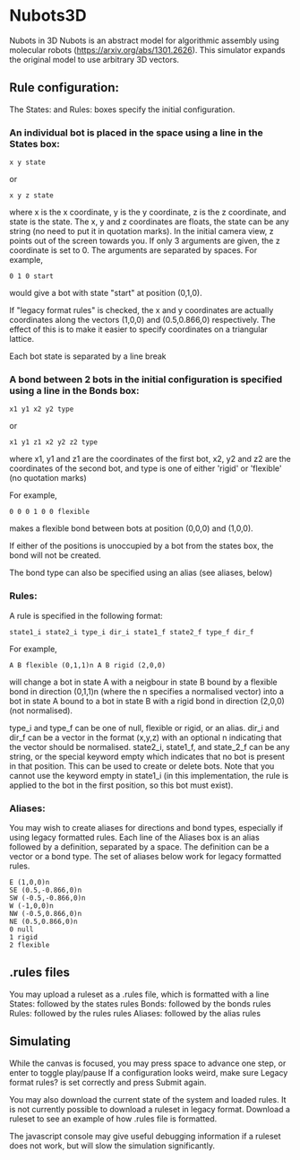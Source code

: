 # Nubots3D
Nubots in 3D
Nubots is an abstract model for algorithmic assembly using molecular robots (https://arxiv.org/abs/1301.2626).
This simulator expands the original model to use arbitrary 3D vectors.

## Rule configuration:
The States: and Rules: boxes specify the initial configuration.

### An individual bot is placed in the space using a line in the States box:
```
x y state
```
or 
```
x y z state
```
where x is the x coordinate, y is the y coordinate, z is the z coordinate, and state is the state. The x, y and z coordinates are floats, the state can be any string (no need to put it in quotation marks).
In the initial camera view, z points out of the screen towards you.
If only 3 arguments are given, the z coordinate is set to 0.
The arguments are separated by spaces.
For example, 
```
0 1 0 start
```
would give a bot with state "start" at position (0,1,0).

If "legacy format rules" is checked, the x and y coordinates are actually coordinates along the vectors (1,0,0) and (0.5,0.866,0) respectively.
The effect of this is to make it easier to specify coordinates on a triangular lattice.

Each bot state is separated by a line break

### A bond between 2 bots in the initial configuration is specified using a line in the Bonds box:
```
x1 y1 x2 y2 type
```
or
```
x1 y1 z1 x2 y2 z2 type
```
where x1, y1 and z1 are the coordinates of the first bot, x2, y2 and z2 are the coordinates of the second bot, and type is one of either 'rigid' or 'flexible' (no quotation marks)

For example,
```
0 0 0 1 0 0 flexible
```
makes a flexible bond between bots at position (0,0,0) and (1,0,0).

If either of the positions is unoccupied by a bot from the states box, the bond will not be created.

The bond type can also be specified using an alias (see aliases, below)


### Rules:
A rule is specified in the following format:
```
state1_i state2_i type_i dir_i state1_f state2_f type_f dir_f
```

For example,
```
A B flexible (0,1,1)n A B rigid (2,0,0)
```
will change a bot in state A with a neigbour in state B bound by a flexible bond in direction (0,1,1)n (where the n specifies a normalised vector) into a bot in state A bound to a bot in state B with a rigid bond in direction (2,0,0) (not normalised).

type_i and type_f can be one of null, flexible or rigid, or an alias.
dir_i and dir_f can be a vector in the format (x,y,z) with an optional n indicating that the vector should be normalised.
state2_i, state1_f, and state_2_f can be any string, or the special keyword empty which indicates that no bot is present in that position. This can be used to create or delete bots.
Note that you cannot use the keyword empty in state1_i (in this implementation, the rule is applied to the bot in the first position, so this bot must exist).

### Aliases:
You may wish to create aliases for directions and bond types, especially if using legacy formatted rules.
Each line of the Aliases box is an alias followed by a definition, separated by a space. The definition can be a vector or a bond type.
The set of aliases below work for legacy formatted rules.
```
E (1,0,0)n
SE (0.5,-0.866,0)n
SW (-0.5,-0.866,0)n
W (-1,0,0)n
NW (-0.5,0.866,0)n
NE (0.5,0.866,0)n
0 null
1 rigid
2 flexible
```


## .rules files
You may upload a ruleset as a .rules file, which is formatted with a line
States:
followed by the states rules
Bonds:
followed by the bonds rules
Rules:
followed by the rules rules
Aliases:
followed by the alias rules

## Simulating
While the canvas is focused, you may press space to advance one step, or enter to toggle play/pause
If a configuration looks weird, make sure Legacy format rules? is set correctly and press Submit again.

You may also download the current state of the system and loaded rules. It is not currently possible to download a ruleset in legacy format. Download a ruleset to see an example of how .rules file is formatted.

The javascript console may give useful debugging information if a ruleset does not work, but will slow the simulation significantly.
